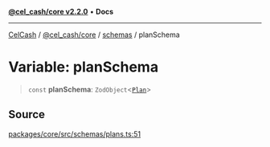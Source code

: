 [**@cel_cash/core v2.2.0**](../../README.md) • **Docs**

***

[CelCash](../../../../packages.md) / [@cel\_cash/core](../../README.md) / [schemas](../README.md) / planSchema

# Variable: planSchema

> `const` **planSchema**: `ZodObject`\<[`Plan`](../../types/type-aliases/Plan.md)\>

## Source

[packages/core/src/schemas/plans.ts:51](https://github.com/Pyxlab/celcash/blob/9e2eeefc75067a4b86d18d5bb144eb4446f097c2/packages/core/src/schemas/plans.ts#L51)
